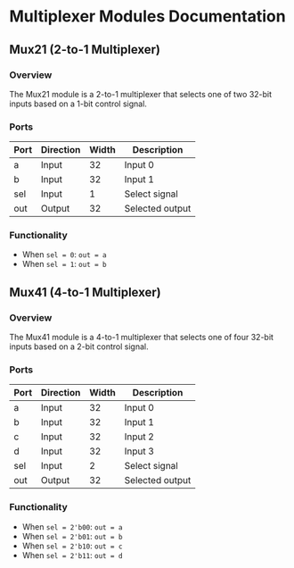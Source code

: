 # Multiplexer Modules Documentation

## Mux21 (2-to-1 Multiplexer)

### Overview
The Mux21 module is a 2-to-1 multiplexer that selects one of two 32-bit inputs based on a 1-bit control signal.

### Ports
| Port | Direction | Width | Description |
|------|-----------|-------|-------------|
| a    | Input     | 32    | Input 0 |
| b    | Input     | 32    | Input 1 |
| sel  | Input     | 1     | Select signal |
| out  | Output    | 32    | Selected output |

### Functionality
- When `sel = 0`: `out = a`
- When `sel = 1`: `out = b`

## Mux41 (4-to-1 Multiplexer)

### Overview
The Mux41 module is a 4-to-1 multiplexer that selects one of four 32-bit inputs based on a 2-bit control signal.

### Ports
| Port | Direction | Width | Description |
|------|-----------|-------|-------------|
| a    | Input     | 32    | Input 0 |
| b    | Input     | 32    | Input 1 |
| c    | Input     | 32    | Input 2 |
| d    | Input     | 32    | Input 3 |
| sel  | Input     | 2     | Select signal |
| out  | Output    | 32    | Selected output |

### Functionality
- When `sel = 2'b00`: `out = a`
- When `sel = 2'b01`: `out = b`
- When `sel = 2'b10`: `out = c`
- When `sel = 2'b11`: `out = d`